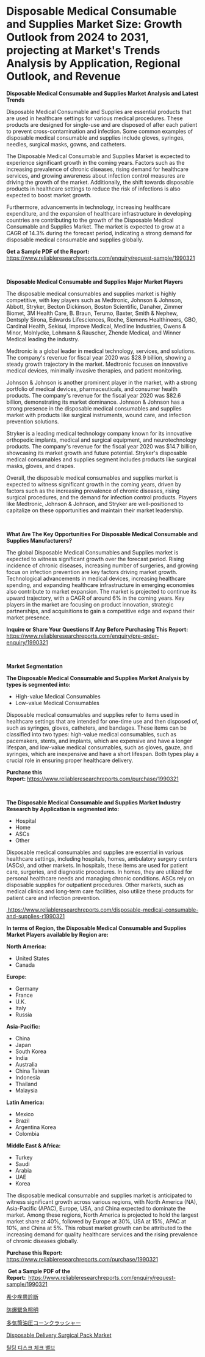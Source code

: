 <p><h1>Disposable Medical Consumable and Supplies Market Size: Growth Outlook from 2024 to 2031, projecting at Market's Trends Analysis by Application, Regional Outlook, and Revenue</h1></p><p><strong>Disposable Medical Consumable and Supplies Market Analysis and Latest Trends</strong></p>
<p><p>Disposable Medical Consumable and Supplies are essential products that are used in healthcare settings for various medical procedures. These products are designed for single-use and are disposed of after each patient to prevent cross-contamination and infection. Some common examples of disposable medical consumable and supplies include gloves, syringes, needles, surgical masks, gowns, and catheters.</p><p>The Disposable Medical Consumable and Supplies Market is expected to experience significant growth in the coming years. Factors such as the increasing prevalence of chronic diseases, rising demand for healthcare services, and growing awareness about infection control measures are driving the growth of the market. Additionally, the shift towards disposable products in healthcare settings to reduce the risk of infections is also expected to boost market growth.</p><p>Furthermore, advancements in technology, increasing healthcare expenditure, and the expansion of healthcare infrastructure in developing countries are contributing to the growth of the Disposable Medical Consumable and Supplies Market. The market is expected to grow at a CAGR of 14.3% during the forecast period, indicating a strong demand for disposable medical consumable and supplies globally.</p></p>
<p><strong>Get a Sample PDF of the Report:&nbsp;</strong> <a href="https://www.reliableresearchreports.com/enquiry/request-sample/1990321">https://www.reliableresearchreports.com/enquiry/request-sample/1990321</a></p>
<p>&nbsp;</p>
<p><strong>Disposable Medical Consumable and Supplies Major Market Players</strong></p>
<p><p>The disposable medical consumables and supplies market is highly competitive, with key players such as Medtronic, Johnson & Johnson, Abbott, Stryker, Becton Dickinson, Boston Scientific, Danaher, Zimmer Biomet, 3M Health Care, B. Braun, Terumo, Baxter, Smith & Nephew, Dentsply Sirona, Edwards Lifesciences, Roche, Siemens Healthineers, GBO, Cardinal Health, Sekisui, Improve Medical, Medline Industries, Owens & Minor, Molnlycke, Lohmann & Rauscher, Zhende Medical, and Winner Medical leading the industry. </p><p>Medtronic is a global leader in medical technology, services, and solutions. The company's revenue for fiscal year 2020 was $28.9 billion, showing a steady growth trajectory in the market. Medtronic focuses on innovative medical devices, minimally invasive therapies, and patient monitoring. </p><p>Johnson & Johnson is another prominent player in the market, with a strong portfolio of medical devices, pharmaceuticals, and consumer health products. The company's revenue for the fiscal year 2020 was $82.6 billion, demonstrating its market dominance. Johnson & Johnson has a strong presence in the disposable medical consumables and supplies market with products like surgical instruments, wound care, and infection prevention solutions.</p><p>Stryker is a leading medical technology company known for its innovative orthopedic implants, medical and surgical equipment, and neurotechnology products. The company's revenue for the fiscal year 2020 was $14.7 billion, showcasing its market growth and future potential. Stryker's disposable medical consumables and supplies segment includes products like surgical masks, gloves, and drapes.</p><p>Overall, the disposable medical consumables and supplies market is expected to witness significant growth in the coming years, driven by factors such as the increasing prevalence of chronic diseases, rising surgical procedures, and the demand for infection control products. Players like Medtronic, Johnson & Johnson, and Stryker are well-positioned to capitalize on these opportunities and maintain their market leadership.</p></p>
<p>&nbsp;</p>
<p><strong>What Are The Key Opportunities For Disposable Medical Consumable and Supplies Manufacturers?</strong></p>
<p><p>The global Disposable Medical Consumables and Supplies market is expected to witness significant growth over the forecast period. Rising incidence of chronic diseases, increasing number of surgeries, and growing focus on infection prevention are key factors driving market growth. Technological advancements in medical devices, increasing healthcare spending, and expanding healthcare infrastructure in emerging economies also contribute to market expansion. The market is projected to continue its upward trajectory, with a CAGR of around 6% in the coming years. Key players in the market are focusing on product innovation, strategic partnerships, and acquisitions to gain a competitive edge and expand their market presence.</p></p>
<p><strong>Inquire or Share Your Questions If Any Before Purchasing This Report:</strong> <a href="https://www.reliableresearchreports.com/enquiry/pre-order-enquiry/1990321">https://www.reliableresearchreports.com/enquiry/pre-order-enquiry/1990321</a></p>
<p>&nbsp;</p>
<p><strong>Market Segmentation</strong></p>
<p><strong>The Disposable Medical Consumable and Supplies Market Analysis by types is segmented into:</strong></p>
<p><ul><li>High-value Medical Consumables</li><li>Low-value Medical Consumables</li></ul></p>
<p><p>Disposable medical consumables and supplies refer to items used in healthcare settings that are intended for one-time use and then disposed of, such as syringes, gloves, catheters, and bandages. These items can be classified into two types: high-value medical consumables, such as pacemakers, stents, and implants, which are expensive and have a longer lifespan, and low-value medical consumables, such as gloves, gauze, and syringes, which are inexpensive and have a short lifespan. Both types play a crucial role in ensuring proper healthcare delivery.</p></p>
<p><strong>Purchase this Report:&nbsp;</strong><a href="https://www.reliableresearchreports.com/purchase/1990321">https://www.reliableresearchreports.com/purchase/1990321</a></p>
<p>&nbsp;</p>
<p><strong>The Disposable Medical Consumable and Supplies Market Industry Research by Application is segmented into:</strong></p>
<p><ul><li>Hospital</li><li>Home</li><li>ASCs</li><li>Other</li></ul></p>
<p><p>Disposable medical consumables and supplies are essential in various healthcare settings, including hospitals, homes, ambulatory surgery centers (ASCs), and other markets. In hospitals, these items are used for patient care, surgeries, and diagnostic procedures. In homes, they are utilized for personal healthcare needs and managing chronic conditions. ASCs rely on disposable supplies for outpatient procedures. Other markets, such as medical clinics and long-term care facilities, also utilize these products for patient care and infection prevention.</p></p>
<p><a href="https://www.reliableresearchreports.com/disposable-medical-consumable-and-supplies-r1990321">&nbsp;https://www.reliableresearchreports.com/disposable-medical-consumable-and-supplies-r1990321</a></p>
<p><strong>In terms of Region, the Disposable Medical Consumable and Supplies Market Players available by Region are:</strong></p>
<p>
    <p> <strong> North America: </strong>
        <ul>
            <li>United States</li>
            <li>Canada</li>
        </ul>
        </p> 
    <p> <strong> Europe: </strong>
        <ul>
            <li>Germany</li>
            <li>France</li>
            <li>U.K.</li>
            <li>Italy</li>
            <li>Russia</li>
        </ul>
        </p> 
    <p> <strong> Asia-Pacific: </strong>
        <ul>
            <li>China</li>
            <li>Japan</li>
            <li>South Korea</li>
            <li>India</li>
            <li>Australia</li>
            <li>China Taiwan</li>
            <li>Indonesia</li>
            <li>Thailand</li>
            <li>Malaysia</li>
        </ul>
        </p> 
    <p> <strong> Latin America: </strong>
        <ul>
            <li>Mexico</li>
            <li>Brazil</li>
            <li>Argentina Korea</li>
            <li>Colombia</li>
        </ul>
        </p> 
    <p> <strong> Middle East & Africa: </strong>
        <ul>
            <li>Turkey</li>
            <li>Saudi</li>
            <li>Arabia</li>
            <li>UAE</li>
            <li>Korea</li>
        </ul>
    </p>
    </p>
<p><p>The disposable medical consumable and supplies market is anticipated to witness significant growth across various regions, with North America (NA), Asia-Pacific (APAC), Europe, USA, and China expected to dominate the market. Among these regions, North America is projected to hold the largest market share at 40%, followed by Europe at 30%, USA at 15%, APAC at 10%, and China at 5%. This robust market growth can be attributed to the increasing demand for quality healthcare services and the rising prevalence of chronic diseases globally.</p></p>
<p><strong>Purchase this Report: </strong><a href="https://www.reliableresearchreports.com/purchase/1990321">https://www.reliableresearchreports.com/purchase/1990321</a></p>
<p>&nbsp;<strong>Get a Sample PDF of the Report:&nbsp;&nbsp;</strong><a href="https://www.reliableresearchreports.com/enquiry/request-sample/1990321">https://www.reliableresearchreports.com/enquiry/request-sample/1990321</a></p>
<p><strong></strong></p>
<p><p><a href="https://medium.com/@kimalker_178/%E5%B8%8C%E5%B0%91%E7%96%BE%E6%82%A3%E8%A8%BA%E6%96%AD%E5%B8%82%E5%A0%B4%E8%A6%8F%E6%A8%A1%E3%81%AF-%E4%B8%96%E7%95%8C%E3%81%AE%E7%94%A3%E6%A5%AD%E3%81%AB%E3%81%8A%E3%81%91%E3%82%8B%E6%9C%80%E5%96%84%E3%81%AE%E3%83%9E%E3%83%BC%E3%82%B1%E3%83%86%E3%82%A3%E3%83%B3%E3%82%B0%E3%83%81%E3%83%A3%E3%83%8D%E3%83%AB%E3%82%92%E6%98%8E%E3%82%89%E3%81%8B%E3%81%AB%E3%81%97%E3%81%BE%E3%81%99-d32e82b0c6ed">希少疾患診断</a></p><p><a href="https://github.com/decker5351/Market-Research-Report-List-1/blob/main/876468052400.md">防爆緊急照明</a></p><p><a href="https://github.com/KaydenJohns1964/Market-Research-Report-List-1/blob/main/334660952399.md">多気筒油圧コーンクラッシャー</a></p><p><a href="https://github.com/mancsybtousav/Market-Research-Report-List-2/blob/main/disposable-delivery-surgical-pack-market.md">Disposable Delivery Surgical Pack Market</a></p><p><a href="https://medium.com/@angelardelean202220221/%ED%8B%B8%ED%8C%85-%EB%94%94%EC%8A%A4%ED%81%AC-%EC%B2%B4%ED%81%AC-%EB%B0%B8%EB%B8%8C-%EC%8B%9C%EC%9E%A5-%EC%84%B1%EA%B3%B5%EC%A0%81%EC%9D%B8-%EB%B9%84%EC%A6%88%EB%8B%88%EC%8A%A4-%EC%A0%84%EB%9E%B5%EC%9D%98-%ED%95%B5%EC%8B%AC-%EC%98%88%EC%B8%A1-2031%EB%85%84%EA%B9%8C%EC%A7%80-d96b584b9ddc">틸팅 디스크 체크 밸브</a></p></p>